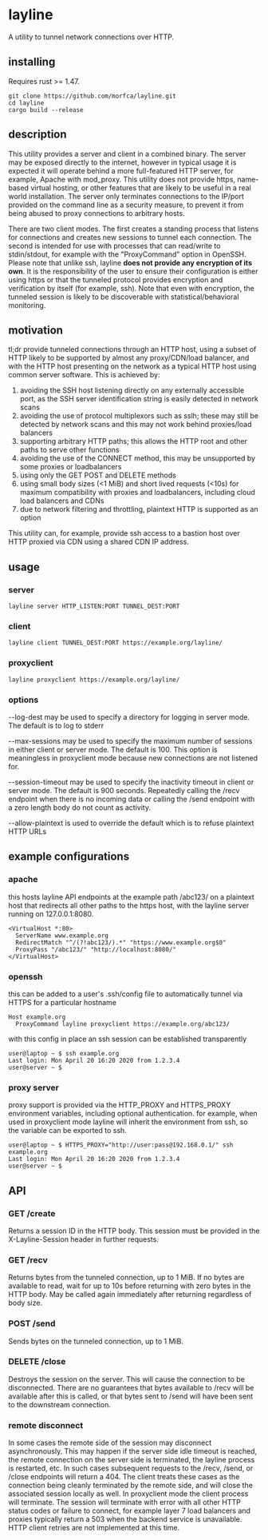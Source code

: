 # layline
A utility to tunnel network connections over HTTP.

## installing

Requires rust >= 1.47.

```
git clone https://github.com/morfca/layline.git
cd layline
cargo build --release
```

## description

This utility provides a server and client in a combined binary. The server may be exposed directly to the internet, however in typical usage it is expected it will operate behind a more full-featured HTTP server, for example, Apache with mod_proxy. This utility does not provide https, name-based virtual hosting, or other features that are likely to be useful in a real world installation. The server only terminates connections to the IP/port provided on the command line as a security measure, to prevent it from being abused to proxy connections to arbitrary hosts.

There are two client modes. The first creates a standing process that listens for connections and creates new sessions to tunnel each connection. The second is intended for use with processes that can read/write to stdin/stdout, for example with the "ProxyCommand" option in OpenSSH. Please note that unlike ssh, layline **does not provide any encryption of its own**. It is the responsibility of the user to ensure their configuration is either using https or that the tunneled protocol provides encryption and verification by itself (for example, ssh). Note that even with encryption, the tunneled session is likely to be discoverable with statistical/behavioral monitoring.

## motivation

tl;dr provide tunneled connections through an HTTP host, using a subset of HTTP likely to be supported by almost any proxy/CDN/load balancer, and with the HTTP host presenting on the network as a typical HTTP host using common server software. This is achieved by:

1. avoiding the SSH host listening directly on any externally accessible port, as the SSH server identification string is easily detected in network scans
2. avoiding the use of protocol multiplexors such as sslh; these may still be detected by network scans and this may not work behind proxies/load balancers
3. supporting arbitrary HTTP paths; this allows the HTTP root and other paths to serve other functions
4. avoiding the use of the CONNECT method, this may be unsupported by some proxies or loadbalancers
5. using only the GET POST and DELETE methods
6. using small body sizes (<1 MiB) and short lived requests (<10s) for maximum compatibility with proxies and loadbalancers, including cloud load balancers and CDNs
7. due to network filtering and throttling, plaintext HTTP is supported as an option

This utility can, for example, provide ssh access to a bastion host over HTTP proxied via CDN using a shared CDN IP address.

## usage

### server

```layline server HTTP_LISTEN:PORT TUNNEL_DEST:PORT```

### client

```layline client TUNNEL_DEST:PORT https://example.org/layline/```

### proxyclient

```layline proxyclient https://example.org/layline/```

### options

--log-dest may be used to specify a directory for logging in server mode. The default is to log to stderr

--max-sessions may be used to specify the maximum number of sessions in either client or server mode. The default is 100. This option is meaningless in proxyclient mode because new connections are not listened for.

--session-timeout may be used to specify the inactivity timeout in client or server mode. The default is 900 seconds. Repeatedly calling the /recv endpoint when there is no incoming data or calling the /send endpoint with a zero length body do not count as activity.

--allow-plaintext is used to override the default which is to refuse plaintext HTTP URLs

## example configurations

### apache

this hosts layline API endpoints at the example path /abc123/ on a plaintext host that redirects all other paths to the https host, with the layline server running on 127.0.0.1:8080.

```
<VirtualHost *:80>
  ServerName www.example.org
  RedirectMatch "^/(?!abc123/).*" "https://www.example.org$0"
  ProxyPass "/abc123/" "http://localhost:8080/"
</VirtualHost>
```

### openssh

this can be added to a user's .ssh/config file to automatically tunnel via HTTPS for a particular hostname

```
Host example.org
  ProxyCommand layline proxyclient https://example.org/abc123/
```

with this config in place an ssh session can be established transparently

```
user@laptop ~ $ ssh example.org
Last login: Mon April 20 16:20 2020 from 1.2.3.4
user@server ~ $
```
### proxy server

proxy support is provided via the HTTP_PROXY and HTTPS_PROXY environment variables, including optional authentication. for example, when used in proxyclient mode layline will inherit the environment from ssh, so the variable can be exported to ssh.

```
user@laptop ~ $ HTTPS_PROXY="http://user:pass@192.168.0.1/" ssh example.org
Last login: Mon April 20 16:20 2020 from 1.2.3.4
user@server ~ $
```

## API

### GET /create

Returns a session ID in the HTTP body. This session must be provided in the X-Layline-Session header in further requests.

### GET /recv

Returns bytes from the tunneled connection, up to 1 MiB. If no bytes are available to read, wait for up to 10s before returning with zero bytes in the HTTP body. May be called again immediately after returning regardless of body size.

### POST /send

Sends bytes on the tunneled connection, up to 1 MiB.

### DELETE /close

Destroys the session on the server. This will cause the connection to be disconnected. There are no guarantees that bytes available to /recv will be available after this is called, or that bytes sent to /send will have been sent to the downstream connection.

### remote disconnect

In some cases the remote side of the session may disconnect asynchronously. This may happen if the server side idle timeout is reached, the remote connection on the server side is terminated, the layline process is restarted, etc. In such cases subsequent requests to the /recv, /send, or /close endpoints will return a 404. The client treats these cases as the connection being cleanly terminated by the remote side, and will close the associated session locally as well. In proxyclient mode the client process will terminate. The session will terminate with error with all other HTTP status codes or failure to connect, for example layer 7 load balancers and proxies typically return a 503 when the backend service is unavailable. HTTP client retries are not implemented at this time.
